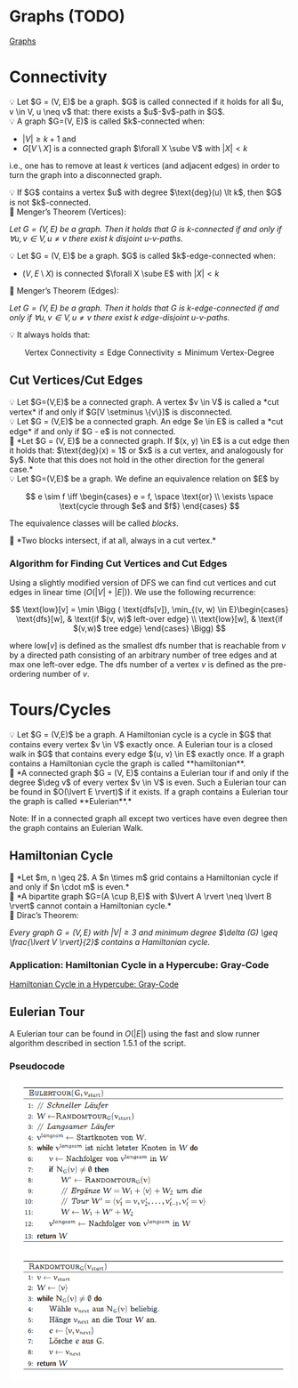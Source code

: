 # Graphs (TODO)

[Graphs](Graphs.md) 

# Connectivity

<aside>
💡 Let $G = (V, E)$ be a graph. $G$ is called connected if it holds for all $u, v \in V, u \neq v$ that: there exists a $u$-$v$-path in $G$.

</aside>

<aside>
💡 A graph $G=(V, E)$ is called $k$-connected when:

- $\lvert V \rvert \geq k + 1$ and
- $G[V \setminus X]$ is a connected graph $\forall X \sube V$ with $\lvert X \rvert \lt k$

i.e., one has to remove at least $k$ vertices (and adjacent edges) in order to turn the graph into a disconnected graph.

</aside>

<aside>
💡 If $G$ contains a vertex $u$ with degree $\text{deg}(u) \lt k$, then $G$ is not $k$-connected.

</aside>

<aside>
📖 Menger’s Theorem (Vertices):

*Let $G = (V, E)$ be a graph. Then it holds that $G$ is $k$-connected if and only if $\forall u, v \in V, u \neq v$ there exist $k$ disjoint $u$-$v$-paths.*

</aside>

<aside>
💡 Let $G = (V, E)$ be a graph. $G$ is called $k$-edge-connected when:

- $(V, E \setminus X)$ is connected $\forall X \sube E$ with $\lvert X \rvert \lt k$
</aside>

<aside>
📖 Menger’s Theorem (Edges):

*Let $G=(V, E)$ be a graph. Then it holds that $G$ is $k$-edge-connected if and only if $\forall u, v \in V, u \neq v$ there exist $k$ edge-disjoint $u$-$v$-paths.*

</aside>

<aside>
💡 It always holds that:

$$
\text{Vertex Connectivity} \leq \text{Edge Connectivity} \leq \text{Minimum Vertex-Degree}
$$

</aside>

## Cut Vertices/Cut Edges

<aside>
💡 Let $G=(V,E)$ be a connected graph. A vertex $v \in V$ is called a *cut vertex* if and only if $G[V \setminus \{v\}]$ is disconnected.

</aside>

<aside>
💡 Let $G = (V,E)$ be a connected graph. An edge $e \in E$ is called a *cut edge* if and only if $G - e$ is not connected.

</aside>

<aside>
📌  *Let $G = (V, E)$ be a connected graph. If $(x, y) \in E$ is a cut edge then it holds that: $\text{deg}(x) = 1$ or $x$ is a cut vertex, and analogously for $y$. Note that this does not hold in the other direction for the general case.*

</aside>

<aside>
💡 Let $G=(V,E)$ be a graph. We define an equivalence relation on $E$ by

$$
e \sim f \iff \begin{cases}
e = f, \space \text{or} \\
\exists \space \text{cycle through $e$ and $f$}
\end{cases}
$$

The equivalence classes will be called *blocks*.

</aside>

<aside>
📌 *Two blocks intersect, if at all, always in a cut vertex.*

</aside>

### Algorithm for Finding Cut Vertices and Cut Edges

Using a slightly modified version of DFS we can find cut vertices and cut edges in linear time ($O(\lvert V\rvert + \lvert E \rvert)$). We use the following recurrence:

$$
\text{low}[v] = \min \Bigg ( \text{dfs[v]}, \min_{(v, w) \in E}\begin{cases} \text{dfs}[w], & \text{if $(v, w)$ left-over edge} \\ \text{low}[w], & \text{if $(v,w)$ tree edge} \end{cases} \Bigg)
$$

where $\text{low}[v]$ is defined as the smallest $\text{dfs}$ number that is reachable from $v$ by a directed path consisting of an arbitrary number of tree edges and at max one left-over edge. The $\text{dfs}$ number of a vertex $v$ is defined as the pre-ordering number of $v$.

# Tours/Cycles

<aside>
💡 Let $G = (V,E)$ be a graph. A Hamiltonian cycle is a cycle in $G$ that contains every vertex $v \in V$ exactly once. A Eulerian tour is a closed walk in $G$ that contains every edge $(u, v) \in E$ exactly once. If a graph contains a Hamiltonian cycle the graph is called **hamiltonian**.

</aside>

<aside>
📖 *A connected graph $G = (V, E)$ contains a Eulerian tour if and only if the degree $\deg v$ of every vertex $v \in V$ is even. Such a Eulerian tour can be found in $O(\lvert E \rvert)$ if it exists. If a graph contains a Eulerian tour the graph is called **Eulerian**.*

</aside>

Note: If in a connected graph all except two vertices have even degree then the graph contains an Eulerian Walk.

## Hamiltonian Cycle

<aside>
📖 *Let $m, n \geq 2$. A $n \times m$ grid contains a Hamiltonian cycle if and only if $n \cdot m$ is even.*

</aside>

<aside>
📖 *A bipartite graph $G=(A \cup B,E)$ with $\lvert A \rvert \neq \lvert B \rvert$ cannot contain a Hamiltonian cycle.*

</aside>

<aside>
📖 Dirac’s Theorem:

*Every graph $G=(V,E)$ with $\vert V \rvert \geq 3$ and minimum degree $\delta (G) \geq \frac{\lvert V \rvert}{2}$ contains a Hamiltonian cycle.*

</aside>

### Application: Hamiltonian Cycle in a Hypercube: Gray-Code

[Hamiltonian Cycle in a Hypercube: Gray-Code](Graphs%20(TODO)/Hamiltonian%20Cycle%20in%20a%20Hypercube%20Gray-Code.md)

## Eulerian Tour

A Eulerian tour can be found in $O(\lvert E \rvert)$ using the fast and slow runner algorithm described in section 1.5.1 of the script.

### Pseudocode

![2022-03-05_17-41.png](Graphs%20(TODO)/2022-03-05_17-41.png)